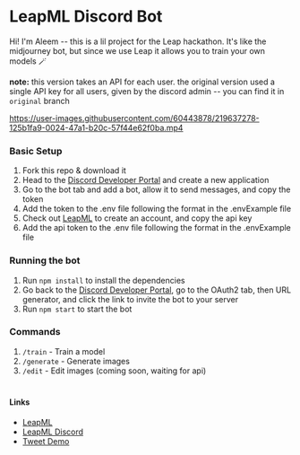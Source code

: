 # LeapML Discord Bot

Hi! I'm Aleem -- this is a lil project for the Leap hackathon. It's like the midjourney bot, but since we use Leap it allows you to train your own models 🪄

<b>note:</b> this version takes an API for each user. the original version used a single API key for all users, given by the discord admin -- you can find it in `original` branch

https://user-images.githubusercontent.com/60443878/219637278-125b1fa9-0024-47a1-b20c-57f44e62f0ba.mp4

### Basic Setup

1. Fork this repo & download it
2. Head to the [Discord Developer Portal](https://discord.com/developers/applications) and create a new application
3. Go to the bot tab and add a bot, allow it to send messages, and copy the token
4. Add the token to the .env file following the format in the .envExample file
5. Check out [LeapML](https://leampl.dev) to create an account, and copy the api key
6. Add the api token to the .env file following the format in the .envExample file

### Running the bot

1. Run `npm install` to install the dependencies
2. Go back to the [Discord Developer Portal](https://discord.com/developers/applications), go to the OAuth2 tab, then URL generator, and click the link to invite the bot to your server
3. Run `npm start` to start the bot

### Commands

1. `/train` - Train a model
2. `/generate` - Generate images
3. `/edit` - Edit images (coming soon, waiting for api)

#

#### Links

- [LeapML](https://leapml.dev)
- [LeapML Discord](https://discord.gg/leapml)
- [Tweet Demo](https://twitter.com/aleemrehmtulla/status/1626649421164453889)

